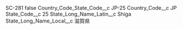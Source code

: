 <?xml version="1.0" encoding="UTF-8"?>
<CustomMetadata xmlns="http://soap.sforce.com/2006/04/metadata" xmlns:xsi="http://www.w3.org/2001/XMLSchema-instance" xmlns:xsd="http://www.w3.org/2001/XMLSchema">
    <label>SC-281</label>
    <protected>false</protected>
    <values>
        <field>Country_Code_State_Code__c</field>
        <value xsi:type="xsd:string">JP-25</value>
    </values>
    <values>
        <field>Country_Code__c</field>
        <value xsi:type="xsd:string">JP</value>
    </values>
    <values>
        <field>State_Code__c</field>
        <value xsi:type="xsd:string">25</value>
    </values>
    <values>
        <field>State_Long_Name_Latin__c</field>
        <value xsi:type="xsd:string">Shiga</value>
    </values>
    <values>
        <field>State_Long_Name_Local__c</field>
        <value xsi:type="xsd:string">滋賀県</value>
    </values>
</CustomMetadata>
